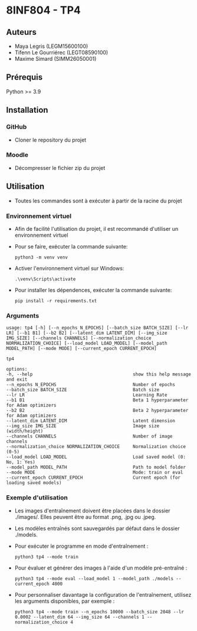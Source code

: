 # 8INF804 - TP4
## Auteurs
- Maya Legris (LEGM15600100)
- Tifenn Le Gourriérec (LEGT08590100)
- Maxime Simard (SIMM26050001)

## Prérequis
Python >= 3.9

## Installation

### GitHub

- Cloner le repository du projet

### Moodle

- Décompresser le fichier zip du projet

## Utilisation

- Toutes les commandes sont à exécuter à partir de la racine du projet

### Environnement virtuel

- Afin de facilité l'utilisation du projet, il est recommandé d'utiliser un environnement virtuel
- Pour se faire, exécuter la commande suivante:

    `python3 -m venv venv`

- Activer l'environnement virtuel sur Windows:

    `.\venv\Scripts\activate`

- Pour installer les dépendences, exécuter la commande suivante:

    `pip install -r requirements.txt`

### Arguments
    usage: tp4 [-h] [--n_epochs N_EPOCHS] [--batch_size BATCH_SIZE] [--lr LR] [--b1 B1] [--b2 B2] [--latent_dim LATENT_DIM] [--img_size IMG_SIZE] [--channels CHANNELS] [--normalization_choice NORMALIZATION_CHOICE] [--load_model LOAD_MODEL] [--model_path MODEL_PATH] [--mode MODE] [--current_epoch CURRENT_EPOCH]

    tp4

    options:
    -h, --help                                      show this help message and exit
    --n_epochs N_EPOCHS                             Number of epochs
    --batch_size BATCH_SIZE                         Batch size
    --lr LR                                         Learning Rate
    --b1 B1                                         Beta 1 hyperparameter for Adam optimizers
    --b2 B2                                         Beta 2 hyperparameter for Adam optimizers
    --latent_dim LATENT_DIM                         Latent dimension
    --img_size IMG_SIZE                             Image size (width/height)
    --channels CHANNELS                             Number of image channels
    --normalization_choice NORMALIZATION_CHOICE     Normalization choice (0-5)
    --load_model LOAD_MODEL                         Load saved model (0: No, 1: Yes)
    --model_path MODEL_PATH                         Path to model folder
    --mode MODE                                     Mode: train or eval
    --current_epoch CURRENT_EPOCH                   Current epoch (for loading saved models)

### Exemple d'utilisation

- Les images d'entraînement doivent être placées dans le dossier ./images/. Elles peuvent être au format .png, .jpg ou .jpeg.

- Les modèles entraînés sont sauvegardés par défaut dans le dossier ./models.

- Pour exécuter le programme en mode d'entraînement :

    `python3 tp4 --mode train`

- Pour évaluer et générer des images à l'aide d'un modèle pré-entraîné :

    `python3 tp4 --mode eval --load_model 1 --model_path ./models --current_epoch 4000`

- Pour personnaliser davantage la configuration de l'entraînement, utilisez les arguments disponibles, par exemple :

    `python3 tp4 --mode train --n_epochs 10000 --batch_size 2048 --lr 0.0002 --latent_dim 64 --img_size 64 --channels 1 --normalization_choice 4`